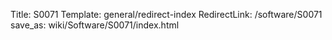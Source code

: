 Title: S0071
Template: general/redirect-index
RedirectLink: /software/S0071
save_as: wiki/Software/S0071/index.html